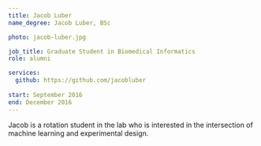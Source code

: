 ```yaml
---
title: Jacob Luber
name_degree: Jacob Luber, BSc

photo: jacob-luber.jpg

job_title: Graduate Student in Biomedical Informatics
role: alumni

services:
  github: https://github.com/jacobluber
  
start: September 2016
end: December 2016
---
```

Jacob is a rotation student in the lab who is interested in the intersection of machine learning and experimental design.